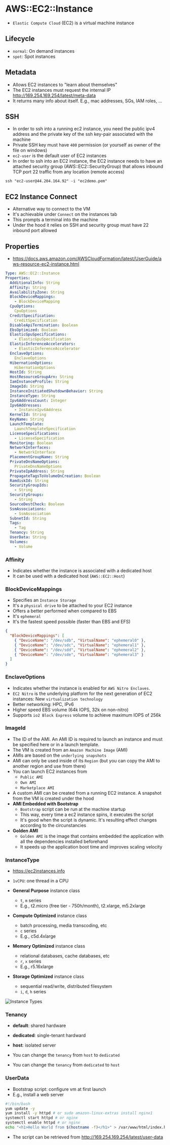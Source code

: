 # AWS::EC2::Instance

- `Elastic Compute Cloud` (EC2) is a virtual machine instance

## Lifecycle

- `normal`: On demand instances
- `spot`: Spot instances

## Metadata

- Allows EC2 instances to "learn about themselves"
- The EC2 instances must request the internal IP <http://169.254.169.254/latest/meta-data>
- It returns many info about itself. E.g., mac addresses, SGs, IAM roles, ...

## SSH

- In order to ssh into a running ec2 instance, you need the public ipv4 address and the private key of the ssh key-pair associated with the machine
- Private SSH key must have `400` permission (or yourself as owner of the file on windows)
- `ec2-user` is the default user of EC2 instances
- In order to ssh into an EC2 instance, the EC2 instance needs to have an attached security group (AWS::EC2::SecurityGroup) that allows inbound TCP port 22 traffic from any location (remote access)

```shell
ssh "ec2-user@44.204.164.92" -i "ec2demo.pem"
```

## EC2 Instance Connect

- Alternative way to connect to the VM
- It's achievable under `Connect` on the instances tab
- This prompts a terminal into the machine
- Under the hood it relies on SSH and security group must have 22 inbound port allowed

## Properties

- <https://docs.aws.amazon.com/AWSCloudFormation/latest/UserGuide/aws-resource-ec2-instance.html>

```yaml
Type: AWS::EC2::Instance
Properties:
  AdditionalInfo: String
  Affinity: String
  AvailabilityZone: String
  BlockDeviceMappings:
    - BlockDeviceMapping
  CpuOptions:
    CpuOptions
  CreditSpecification:
    CreditSpecification
  DisableApiTermination: Boolean
  EbsOptimized: Boolean
  ElasticGpuSpecifications:
    - ElasticGpuSpecification
  ElasticInferenceAccelerators:
    - ElasticInferenceAccelerator
  EnclaveOptions:
    EnclaveOptions
  HibernationOptions:
    HibernationOptions
  HostId: String
  HostResourceGroupArn: String
  IamInstanceProfile: String
  ImageId: String
  InstanceInitiatedShutdownBehavior: String
  InstanceType: String
  Ipv6AddressCount: Integer
  Ipv6Addresses:
    - InstanceIpv6Address
  KernelId: String
  KeyName: String
  LaunchTemplate:
    LaunchTemplateSpecification
  LicenseSpecifications:
    - LicenseSpecification
  Monitoring: Boolean
  NetworkInterfaces:
    - NetworkInterface
  PlacementGroupName: String
  PrivateDnsNameOptions:
    PrivateDnsNameOptions
  PrivateIpAddress: String
  PropagateTagsToVolumeOnCreation: Boolean
  RamdiskId: String
  SecurityGroupIds:
    - String
  SecurityGroups:
    - String
  SourceDestCheck: Boolean
  SsmAssociations:
    - SsmAssociation
  SubnetId: String
  Tags:
    - Tag
  Tenancy: String
  UserData: String
  Volumes:
    - Volume
```

### Affinity

- Indicates whether the instance is associated with a dedicated host
- It can be used with a dedicated host (`AWS::EC2::Host`)

### BlockDeviceMappings

- Specifies an `Instance Storage`
- It's a `physical drive` to be attached to your EC2 instance
- Offers a better performed when compared to EBS
- It's `ephemeral`
- It's the fastest speed possible (faster than EBS and EFS)

```json
{
  "BlockDeviceMappings": [
    { "DeviceName": "/dev/sdb", "VirtualName": "ephemeral0" },
    { "DeviceName": "/dev/sdc", "VirtualName": "ephemeral1" },
    { "DeviceName": "/dev/sdd", "VirtualName": "ephemeral2" },
    { "DeviceName": "/dev/sde", "VirtualName": "ephemeral3" }
  ]
}
```

### EnclaveOptions

- Indicates whether the instance is enabled for `AWS Nitro Enclaves`.
- `EC2 Nitro` is the underlying platform for the next generation of EC2 instances: New `virtualization technology`
- Better networking: HPC, IPv6
- Higher speed EBS volume (64k IOPS, 32k on non-nitro)
- Supports `io2 Block Express` volume to achieve maximum IOPS of 256k

### ImageId

- The ID of the AMI. An AMI ID is required to launch an instance and must be specified here or in a launch template.
- The VM is created from an `Amazon Machine Image` (AMI)
- AMIs are based on the `underlying snapshots`
- AMI can only be used inside of its `Region` (but you can copy the AMI to another region and use from there)
- You can launch EC2 instances from
  - `Public AMI`
  - `Own AMI`
  - `Marketplace AMI`
- A custom AMI can be created from a running EC2 instance. A snapshot from the VM is created under the hood
- **AMI Embedded with Bootstrap**
  - `Bootstrap` script can be run at the machine startup
  - This way, every time a ec2 instance spins, it executes the script
  - It's good when the script is dynamic. It's resulting effect changes according to the circunstancies
- **Golden AMI**
  - `Golden AMI` is the image that contains embedded the application with all the dependencies installed beforehand
  - It speeds up the application boot time and improves scaling velocity

### InstanceType

- <https://ec2instances.info>
- `1vCPU`: one thread in a CPU

- **General Purpose** instance class
  - `t`, `m` series
  - E.g., t2.micro (free tier - 750h/month), t2.xlarge, m5.2xlarge
- **Compute Optimized** instance class
  - batch processing, media transcoding, etc
  - `c` series
  - E.g., c5d.4xlarge
- **Memory Optimized** instance class
  - relational databases, cache databases, etc
  - `r`, `x` series
  - E.g., r5.16xlarge
- **Storage Optimized** instance class
  - sequential read/write, distributed filesystem
  - `i`, `d`, `h` series

![Instance Types](.images/instance-types.png)

### Tenancy

- **default**: shared hardware
- **dedicated**: single-tenant hardward
- **host**: isolated server

- You can change the `tenancy` from `host` to `dedicated`
- You can change the `tenancy` from `dedicated` to `host`

### UserData

- Bootstrap script: configure vm at first launch
- E.g., install a web server

```bash
#!/bin/bash
yum update -y
yum install -y httpd # or sudo amazon-linux-extras install nginx1
systemctl start httpd # or nginx
systemctl enable httpd # or nginx
echo "<h1>Hello World from $(hostname -f)</h1>" > /var/www/html/index.html # /usr/share/nginx/html for nginx
```

- The script can be retrieved from <http://169.254.169.254/latest/user-data>
